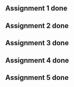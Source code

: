 ## Assignment 1 done
## Assignment 2 done
## Assignment 3 done
## Assignment 4 done
## Assignment 5 done
